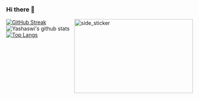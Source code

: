 ### Hi there 👋

[![GitHub Streak](http://github-readme-streak-stats.herokuapp.com?user=yashaswidhasarali&theme=dark&hide_border=true&ring=DAAB4D&fire=DAAB4D&currStreakLabel=DAAB4D)](https://git.io/streak-stats)
<img align="right" width=320px height=200px alt="side_sticker" src="https://media.giphy.com/media/TEnXkcsHrP4YedChhA/giphy.gif" />
![Yashaswi's github stats](https://github-readme-stats.vercel.app/api?username=yashaswidhasarali&custom_title=Yashaswi's+Github+Stats&count_private=true&show_icons=true&theme=darcula&title_color=ffc857&include_all_commits=true&icon_color=ffc857&hide_border=true&text_color=daf7dc&bg_color=151515&hide=["stars"])
[![Top Langs](https://github-readme-stats.vercel.app/api/top-langs/?username=yashaswidhasarali&theme=darcula&langs_count=20&hide_border=true&layout=compact&text_color=daf7dc&title_color=ffc857&bg_color=151515&count_private=true&include_all_commits=true)](https://github.com/yashaswidhasarali/github-readme-stats)
